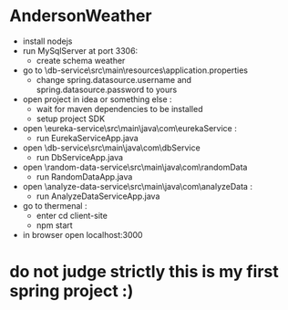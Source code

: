# AndersonWeather
* install nodejs
* run MySqlServer at port 3306:
  * create schema weather
* go to \db-service\src\main\resources\application.properties
  * change spring.datasource.username and spring.datasource.password to yours
* open project in idea or something else :
  * wait for maven dependencies to be installed 
  * setup project SDK
* open \eureka-service\src\main\java\com\eurekaService :
  * run EurekaServiceApp.java
* open \db-service\src\main\java\com\dbService
  * run DbServiceApp.java
* open \random-data-service\src\main\java\com\randomData
  * run RandomDataApp.java
* open \analyze-data-service\src\main\java\com\analyzeData :
  * run AnalyzeDataServiceApp.java
* go to thermenal :
  * enter cd client-site 
  * npm start
* in browser open localhost:3000

# do not judge strictly this is my first spring project :)

